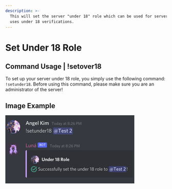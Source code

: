 ```yaml
---
description: >-
  This will set the server "under 18" role which can be used for servers that
  uses under 18 verifications.
---
```


# Set Under 18 Role

## Command Usage \| !setover18

To set up your server under 18 role, you simply use the following command: `!setunder18`. Before using this command, please make sure you are an administrator of the server!

## Image Example

![](../../.gitbook/assets/image%20%2810%29.png)

